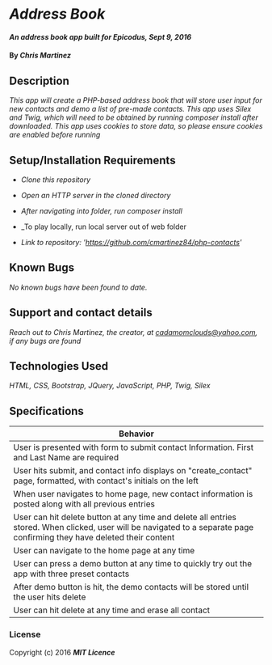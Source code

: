 
# _Address Book_

#### _An address book app built for Epicodus, Sept 9, 2016_

#### By _**Chris Martinez**_

## Description

_This app will create a PHP-based address book that will store user input for new contacts and demo a list of pre-made contacts. This app uses Silex and Twig, which will need to be obtained by running composer install after downloaded. This app uses cookies to store data, so please ensure cookies are enabled before running_

## Setup/Installation Requirements

* _Clone this repository_
* _Open an HTTP server in the cloned directory_
* _After navigating into folder, run composer install_
* _To play locally, run local server out of web folder

* _Link to repository: 'https://github.com/cmartinez84/php-contacts'_


## Known Bugs

_No known bugs have been found to date._

## Support and contact details

_Reach out to Chris Martinez, the creator, at cadamomclouds@yahoo.com, if any bugs are found_

## Technologies Used

_HTML, CSS, Bootstrap, JQuery, JavaScript, PHP, Twig, Silex_

## Specifications

| Behavior |
| --- |
| User is presented with form to submit contact Information. First and Last Name are required |
| User hits submit, and contact info displays on "create_contact" page, formatted, with contact's initials on the left|
|When user navigates to home page, new contact information is posted along with all previous entries|
|User can hit delete button at any time and delete all entries stored. When clicked, user will be navigated to a separate page confirming they have deleted their content|
|User can navigate to the home page at any time|
|User can press a demo button at any time to quickly try out the app with three preset contacts|
|After demo button is hit, the demo contacts will be stored until the user hits delete|
|User can hit delete at any time and erase all contact|

### License


Copyright (c) 2016 **_MIT Licence_**
